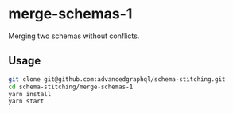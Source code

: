 # merge-schemas-1

Merging two schemas without conflicts.

## Usage

```sh
git clone git@github.com:advancedgraphql/schema-stitching.git
cd schema-stitching/merge-schemas-1
yarn install
yarn start
```
